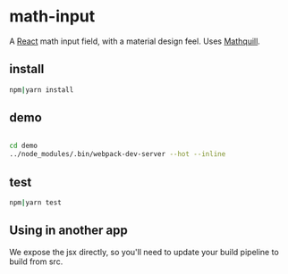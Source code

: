 # math-input  

A [React](http://github.com/facebook/react) math input field, with a material design feel. Uses [Mathquill](http://mathquill.com/).

## install 

```bash
npm|yarn install
```

## demo
```bash

cd demo 
../node_modules/.bin/webpack-dev-server --hot --inline
```

## test

```bash
npm|yarn test
```


## Using in another app

We expose the jsx directly, so you'll need to update your build pipeline to build from src.